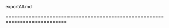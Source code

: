 <!--merge--><!--/merge-->
<!--dep-->exportAll.md<!--/dep-->
===========================================================================
